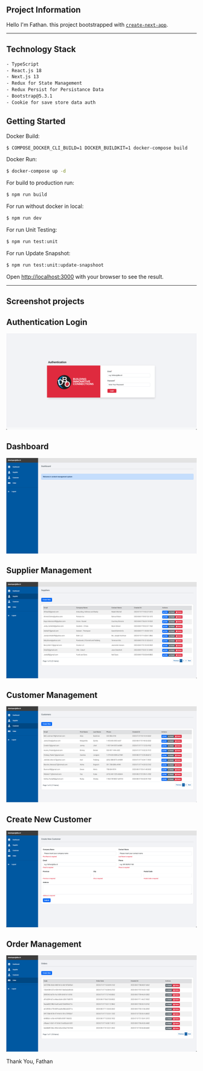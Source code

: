 ## Project Information


Hello I'm Fathan. this project bootstrapped with [`create-next-app`](https://github.com/vercel/next.js/tree/canary/packages/create-next-app).

----

## Technology Stack

```bash
- TypeScript
- React.js 18
- Next.js 13
- Redux for State Management
- Redux Persist for Persistance Data
- Bootstrap@5.3.1
- Cookie for save store data auth
```

## Getting Started

Docker Build:
```bash
$ COMPOSE_DOCKER_CLI_BUILD=1 DOCKER_BUILDKIT=1 docker-compose build
```

Docker Run:
```bash
$ docker-compose up -d
```

For build to production run:
```bash
$ npm run build
```

For run without docker in local:
```bash
$ npm run dev
```

For run Unit Testing:
```bash
$ npm run test:unit
```

For run Update Snapshot:
```bash
$ npm run test:unit:update-snapshoot
```

Open [http://localhost:3000](http://localhost:3000) with your browser to see the result.

----

## Screenshot projects

## Authentication Login<br>
![](./screenshoot/ss2.png)

## Dashboard<br>
![](./screenshoot/ss6.png)

## Supplier Management<br>
![](./screenshoot/ss5.png)

## Customer Management<br>
![](./screenshoot/ss4.png)

## Create New Customer<br>
![](./screenshoot/ss1.png)

## Order Management<br>
![](./screenshoot/ss3.png)

Thank You,
Fathan 